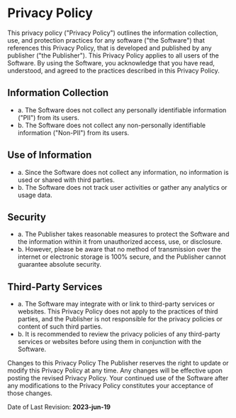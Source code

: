 # Privacy Policy

This privacy policy ("Privacy Policy") outlines the information collection, use, and protection practices for any software ("the Software") that references this Privacy Policy, that is developed and published by any publisher ("the Publisher"). This Privacy Policy applies to all users of the Software. By using the Software, you acknowledge that you have read, understood, and agreed to the practices described in this Privacy Policy.

## Information Collection
- a. The Software does not collect any personally identifiable information ("PII") from its users.
- b. The Software does not collect any non-personally identifiable information ("Non-PII") from its users.

## Use of Information
- a. Since the Software does not collect any information, no information is used or shared with third parties.
- b. The Software does not track user activities or gather any analytics or usage data.

## Security
- a. The Publisher takes reasonable measures to protect the Software and the information within it from unauthorized access, use, or disclosure.
- b. However, please be aware that no method of transmission over the internet or electronic storage is 100% secure, and the Publisher cannot guarantee absolute security.

## Third-Party Services
- a. The Software may integrate with or link to third-party services or websites. This Privacy Policy does not apply to the practices of third parties, and the Publisher is not responsible for the privacy policies or content of such third parties.
- b. It is recommended to review the privacy policies of any third-party services or websites before using them in conjunction with the Software.

Changes to this Privacy Policy
The Publisher reserves the right to update or modify this Privacy Policy at any time. Any changes will be effective upon posting the revised Privacy Policy. Your continued use of the Software after any modifications to the Privacy Policy constitutes your acceptance of those changes.

Date of Last Revision: **2023-jun-19**

